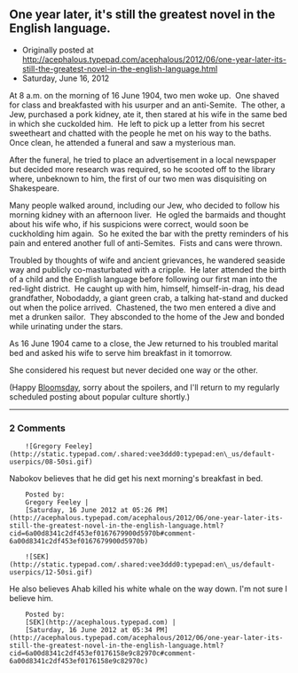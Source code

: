 ## One year later, it's still the greatest novel in the English language.

 * Originally posted at http://acephalous.typepad.com/acephalous/2012/06/one-year-later-its-still-the-greatest-novel-in-the-english-language.html
 * Saturday, June 16, 2012



At 8 a.m. on the morning of 16 June 1904, two men woke up.  One shaved for class and breakfasted with his usurper and an anti-Semite.  The other, a Jew, purchased a pork kidney, ate it, then stared at his wife in the same bed in which she cuckolded him.  He left to pick up a letter from his secret sweetheart and chatted with the people he met on his way to the baths.  Once clean, he attended a funeral and saw a mysterious man.

After the funeral, he tried to place an advertisement in a local newspaper but decided more research was required, so he scooted off to the library where, unbeknown to him, the first of our two men was disquisiting on Shakespeare.

Many people walked around, including our Jew, who decided to follow his morning kidney with an afternoon liver.  He ogled the barmaids and thought about his wife who, if his suspicions were correct, would soon be cuckholding him again.  So he exited the bar with the pretty reminders of his pain and entered another full of anti-Semites.  Fists and cans were thrown.

Troubled by thoughts of wife and ancient grievances, he wandered seaside way and publicly co-masturbated with a cripple.  He later attended the birth of a child and the English language before following our first man into the red-light district.  He caught up with him, himself, himself-in-drag, his dead grandfather, Nobodaddy, a giant green crab, a talking hat-stand and ducked out when the police arrived.  Chastened, the two men entered a dive and met a drunken sailor.  They absconded to the home of the Jew and bonded while urinating under the stars.

As 16 June 1904 came to a close, the Jew returned to his troubled marital bed and asked his wife to serve him breakfast in it tomorrow.

She considered his request but never decided one way or the other.

(Happy [Bloomsday](http://en.wikipedia.org/wiki/Bloomsday), sorry about the spoilers, and I'll return to my regularly scheduled posting about popular culture shortly.)

		

* * *

### 2 Comments 

		

                
[]()

	

		![Gregory Feeley](http://static.typepad.com/.shared:vee3ddd0:typepad:en\_us/default-userpics/08-50si.gif)
	

	

		

Nabokov believes that he did get his next morning's breakfast in bed.

	

		Posted by:
		Gregory Feeley |
		[Saturday, 16 June 2012 at 05:26 PM](http://acephalous.typepad.com/acephalous/2012/06/one-year-later-its-still-the-greatest-novel-in-the-english-language.html?cid=6a00d8341c2df453ef0167679900d5970b#comment-6a00d8341c2df453ef0167679900d5970b)

[]()

	

		![SEK](http://static.typepad.com/.shared:vee3ddd0:typepad:en\_us/default-userpics/12-50si.gif)
	

	

		

He also believes Ahab killed his white whale on the way down. I'm not sure I believe him.

	

		Posted by:
		[SEK](http://acephalous.typepad.com) |
		[Saturday, 16 June 2012 at 05:34 PM](http://acephalous.typepad.com/acephalous/2012/06/one-year-later-its-still-the-greatest-novel-in-the-english-language.html?cid=6a00d8341c2df453ef0176158e9c82970c#comment-6a00d8341c2df453ef0176158e9c82970c)

		

        